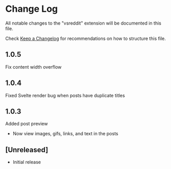 # Change Log

All notable changes to the "vsreddit" extension will be documented in this file.

Check [Keep a Changelog](http://keepachangelog.com/) for recommendations on how to structure this file.

## 1.0.5

Fix content width overflow

## 1.0.4

Fixed Svelte render bug when posts have duplicate titles

## 1.0.3

Added post preview
- Now view images, gifs, links, and text in the posts

## [Unreleased]

- Initial release